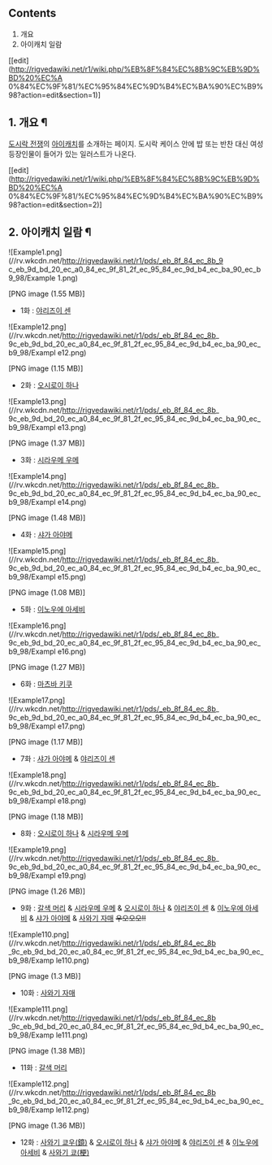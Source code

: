 ## Contents

    

1. 개요 
2. 아이캐치 일람 

[[edit](http://rigvedawiki.net/r1/wiki.php/%EB%8F%84%EC%8B%9C%EB%9D%BD%20%EC%A
0%84%EC%9F%81/%EC%95%84%EC%9D%B4%EC%BA%90%EC%B9%98?action=edit&section=1)]

## 1. 개요 ¶

[도시락 전쟁](%EB%8F%84%EC%8B%9C%EB%9D%BD%20%EC%A0%84%EC%9F%81.md)의
[아이캐치](%EC%95%84%EC%9D%B4%EC%BA%90%EC%B9%98.md)를 소개하는 페이지. 도시락 케이스 안에 밥 또는
반찬 대신 여성 등장인물이 들어가 있는 일러스트가 나온다.

[[edit](http://rigvedawiki.net/r1/wiki.php/%EB%8F%84%EC%8B%9C%EB%9D%BD%20%EC%A
0%84%EC%9F%81/%EC%95%84%EC%9D%B4%EC%BA%90%EC%B9%98?action=edit&section=2)]

## 2. 아이캐치 일람 ¶

  

![Example1.png](//rv.wkcdn.net/http://rigvedawiki.net/r1/pds/_eb_8f_84_ec_8b_9
c_eb_9d_bd_20_ec_a0_84_ec_9f_81_2f_ec_95_84_ec_9d_b4_ec_ba_90_ec_b9_98/Example
1.png)

[PNG image (1.55 MB)]

  

  * 1화 : [야리즈이 센](%EC%95%BC%EB%A6%AC%EC%A6%88%EC%9D%B4%20%EC%84%BC.md)  

![Example12.png](//rv.wkcdn.net/http://rigvedawiki.net/r1/pds/_eb_8f_84_ec_8b_
9c_eb_9d_bd_20_ec_a0_84_ec_9f_81_2f_ec_95_84_ec_9d_b4_ec_ba_90_ec_b9_98/Exampl
e12.png)

[PNG image (1.15 MB)]

  

  * 2화 : [오시로이 하나](%EC%98%A4%EC%8B%9C%EB%A1%9C%EC%9D%B4%20%ED%95%98%EB%82%98.md)  

![Example13.png](//rv.wkcdn.net/http://rigvedawiki.net/r1/pds/_eb_8f_84_ec_8b_
9c_eb_9d_bd_20_ec_a0_84_ec_9f_81_2f_ec_95_84_ec_9d_b4_ec_ba_90_ec_b9_98/Exampl
e13.png)

[PNG image (1.37 MB)]

  

  * 3화 : [시라우메 우메](%EC%8B%9C%EB%9D%BC%EC%9A%B0%EB%A9%94%20%EC%9A%B0%EB%A9%94.md)  

![Example14.png](//rv.wkcdn.net/http://rigvedawiki.net/r1/pds/_eb_8f_84_ec_8b_
9c_eb_9d_bd_20_ec_a0_84_ec_9f_81_2f_ec_95_84_ec_9d_b4_ec_ba_90_ec_b9_98/Exampl
e14.png)

[PNG image (1.48 MB)]

  

  * 4화 : [샤가 아야메](%EC%83%A4%EA%B0%80%20%EC%95%84%EC%95%BC%EB%A9%94.md)  

![Example15.png](//rv.wkcdn.net/http://rigvedawiki.net/r1/pds/_eb_8f_84_ec_8b_
9c_eb_9d_bd_20_ec_a0_84_ec_9f_81_2f_ec_95_84_ec_9d_b4_ec_ba_90_ec_b9_98/Exampl
e15.png)

[PNG image (1.08 MB)]

  

  * 5화 : [이노우에 아세비](%EC%9D%B4%EB%85%B8%EC%9A%B0%EC%97%90%20%EC%95%84%EC%84%B8%EB%B9%84.md)  

![Example16.png](//rv.wkcdn.net/http://rigvedawiki.net/r1/pds/_eb_8f_84_ec_8b_
9c_eb_9d_bd_20_ec_a0_84_ec_9f_81_2f_ec_95_84_ec_9d_b4_ec_ba_90_ec_b9_98/Exampl
e16.png)

[PNG image (1.27 MB)]

  

  * 6화 : [마츠바 키쿠](%EB%A7%88%EC%B8%A0%EB%B0%94%20%ED%82%A4%EC%BF%A0.md)  

![Example17.png](//rv.wkcdn.net/http://rigvedawiki.net/r1/pds/_eb_8f_84_ec_8b_
9c_eb_9d_bd_20_ec_a0_84_ec_9f_81_2f_ec_95_84_ec_9d_b4_ec_ba_90_ec_b9_98/Exampl
e17.png)

[PNG image (1.17 MB)]

  

  * 7화 : [샤가 아야메](%EC%83%A4%EA%B0%80%20%EC%95%84%EC%95%BC%EB%A9%94.md) & [야리즈이 센](%EC%95%BC%EB%A6%AC%EC%A6%88%EC%9D%B4%20%EC%84%BC.md)  

![Example18.png](//rv.wkcdn.net/http://rigvedawiki.net/r1/pds/_eb_8f_84_ec_8b_
9c_eb_9d_bd_20_ec_a0_84_ec_9f_81_2f_ec_95_84_ec_9d_b4_ec_ba_90_ec_b9_98/Exampl
e18.png)

[PNG image (1.18 MB)]

  

  * 8화 : [오시로이 하나](%EC%98%A4%EC%8B%9C%EB%A1%9C%EC%9D%B4%20%ED%95%98%EB%82%98.md) & [시라우메 우메](%EC%8B%9C%EB%9D%BC%EC%9A%B0%EB%A9%94%20%EC%9A%B0%EB%A9%94.md)  

![Example19.png](//rv.wkcdn.net/http://rigvedawiki.net/r1/pds/_eb_8f_84_ec_8b_
9c_eb_9d_bd_20_ec_a0_84_ec_9f_81_2f_ec_95_84_ec_9d_b4_ec_ba_90_ec_b9_98/Exampl
e19.png)

[PNG image (1.26 MB)]

  

  * 9화 : [갈색 머리](%EA%B0%88%EC%83%89%20%EB%A8%B8%EB%A6%AC%28%EB%8F%84%EC%8B%9C%EB%9D%BD%20%EC%A0%84%EC%9F%81%29.md) & [시라우메 우메](%EC%8B%9C%EB%9D%BC%EC%9A%B0%EB%A9%94%20%EC%9A%B0%EB%A9%94.md) & [오시로이 하나](%EC%98%A4%EC%8B%9C%EB%A1%9C%EC%9D%B4%20%ED%95%98%EB%82%98.md) & [야리즈이 센](%EC%95%BC%EB%A6%AC%EC%A6%88%EC%9D%B4%20%EC%84%BC.md) & [이노우에 아세비](%EC%9D%B4%EB%85%B8%EC%9A%B0%EC%97%90%20%EC%95%84%EC%84%B8%EB%B9%84.md) & [샤가 아야메](%EC%83%A4%EA%B0%80%20%EC%95%84%EC%95%BC%EB%A9%94.md) & [사와기 자매](%EC%82%AC%EC%99%80%EA%B8%B0%20%EC%9E%90%EB%A7%A4.md)
<del>우오오오!!</del>  

![Example110.png](//rv.wkcdn.net/http://rigvedawiki.net/r1/pds/_eb_8f_84_ec_8b
_9c_eb_9d_bd_20_ec_a0_84_ec_9f_81_2f_ec_95_84_ec_9d_b4_ec_ba_90_ec_b9_98/Examp
le110.png)

[PNG image (1.3 MB)]

  

  * 10화 : [사와기 자매](%EC%82%AC%EC%99%80%EA%B8%B0%20%EC%9E%90%EB%A7%A4.md)  

![Example111.png](//rv.wkcdn.net/http://rigvedawiki.net/r1/pds/_eb_8f_84_ec_8b
_9c_eb_9d_bd_20_ec_a0_84_ec_9f_81_2f_ec_95_84_ec_9d_b4_ec_ba_90_ec_b9_98/Examp
le111.png)

[PNG image (1.38 MB)]

  

  * 11화 : [갈색 머리](%EA%B0%88%EC%83%89%20%EB%A8%B8%EB%A6%AC%28%EB%8F%84%EC%8B%9C%EB%9D%BD%20%EC%A0%84%EC%9F%81%29.md)  

![Example112.png](//rv.wkcdn.net/http://rigvedawiki.net/r1/pds/_eb_8f_84_ec_8b
_9c_eb_9d_bd_20_ec_a0_84_ec_9f_81_2f_ec_95_84_ec_9d_b4_ec_ba_90_ec_b9_98/Examp
le112.png)

[PNG image (1.36 MB)]

  

  * 12화 : [사와기 쿄우(鏡)](%EC%82%AC%EC%99%80%EA%B8%B0%20%EC%9E%90%EB%A7%A4.md) & [오시로이 하나](%EC%98%A4%EC%8B%9C%EB%A1%9C%EC%9D%B4%20%ED%95%98%EB%82%98.md) & [샤가 아야메](%EC%83%A4%EA%B0%80%20%EC%95%84%EC%95%BC%EB%A9%94.md) & [야리즈이 센](%EC%95%BC%EB%A6%AC%EC%A6%88%EC%9D%B4%20%EC%84%BC.md) & [이노우에 아세비](%EC%9D%B4%EB%85%B8%EC%9A%B0%EC%97%90%20%EC%95%84%EC%84%B8%EB%B9%84.md) & [사와기 쿄(梗)](%EC%82%AC%EC%99%80%EA%B8%B0%20%EC%9E%90%EB%A7%A4.md)   

